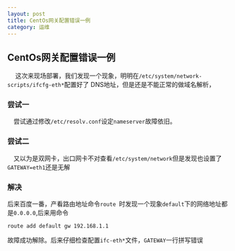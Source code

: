 ```yaml
---
layout: post
title: CentOs网关配置错误一例
category: 运维
---
```


## CentOs网关配置错误一例
&emsp; 这次来现场部署，我们发现一个现象，明明在<code>/etc/system/network-scripts/ifcfg-eth*</code>配置好了
DNS地址，但是还是不能正常的做域名解析，
### 尝试一
&emsp;尝试通过修改<code>/etc/resolv.conf</code>设定<code>nameserver</code>故障依旧。
### 尝试二
&emsp;又以为是双网卡，出口网卡不对查看<code>/etc/system/network</code>但是发现也设置了`GATEWAY=eth1`还是无解
### 解决
后来百度一番，产看路由地址命令`route `时发现一个现象`default`下的网络地址都是`0.0.0.0`,后来用命令</br>

    route add default gw 192.168.1.1

故障成功解除。后来仔细检查配置`ifc-eth*`文件，`GATEWAY`一行拼写错误
